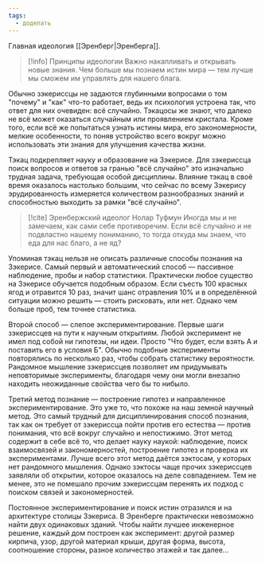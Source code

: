```yaml
---
tags:
  - доделать
---
```

Главная идеология [[Эренберг|Эренберга]].

>[!info] Принципы идеологии
>Важно накапливать и открывать новые знания. Чем больше мы познаем истин мира — тем лучше мы сможем им управлять для нашего блага.

Обычно зэкериссцы не задаются глубинными вопросами о том "почему" и "как" что-то работает, ведь их психология устроена так, что ответ для них очевиден: всё случайно. Тэкацосы же знают, что далеко не всё может оказаться случайным или проявлением кристала. Кроме того, если всё же попытаться узнать истины мира, его закономерности, мелкие особенности, то поняв устройство всего вокруг можно использовать эти знания для улучшения качества жизни.

Тэкац подкрепляет науку и образование на Зэкерисе. Для зэкериссца поиск вопросов и ответов за гранью "всё случайно" это изначально трудная задача, требующая особой дисциплины. Влияние тэкац в своё время оказалось настолько большим, что сейчас по всему Зэкерису эрудированность измеряется количеством разнообразных знаний и способностью выходить за рамки "всё случайно".

> [!cite] Эренбержский идеолог Нолар Туфмун
> Иногда мы и не замечаем, как сами себе противоречим. Если всё случайно и не подвластно нашему пониманию, то тогда откуда мы знаем, что еда для нас благо, а не яд?

Упоминая тэкац нельзя не описать различные способы познания на Зэкерисе. Самый первый и автоматический способ — пассивное наблюдение, пробы и набор статистики. Практически любое существо на Зэкерисе обучается подобным образом. Если съесть 100 красных ягод и отравится 10 раз, значит шанс отравления 10% и в определённой ситуации можно решить — стоить рисковать, или нет. Однако чем больше проб, тем точнее статистика.

Второй способ — слепое экспериментирование. Первые шаги зэкериссцев на пути к научным открытиям. Любой эксперимент не имел под собой ни гипотезы, ни идеи. Просто "Что будет, если взять А и поставить его в условия Б". Обычно подобные эксперименты повторялись по несколько раз, чтобы собрать статистику вероятности. Рандомное мышление зэкериссцев позволяет им придумывать неповторимые эксперименты, благодаря чему они могли внезапно находить неожиданные свойства чего бы то нибыло.

Третий метод познание — построение гипотез и направленное экспериментирование. Это уже то, что похоже на наш земной научный метод. Это самый трудный для дисциплинирования способ познания, так как он требует от зэкериссца пойти против его естества — против понимания, что всё вокруг случайно и непостижимо. Этот метод содержит в себе всё то, что делает науку наукой: наблюдение, поиск взаимосвязей и закономерностей, построение гипотез и проверка их экспериментами. Лучше всего этот метод даётся зэктосам, у которых нет рандомного мышления. Однако зэктосы чаще прочих зэкериссцев заявляли об открытии, которое оказалось на деле совпадением. Тем не менее, это не помешало прочим зэкериссцам перенять их подход с поиском связей и закономерностей.


Постоянное экспериментирование и поиск истин отразился и на архитектуре столицы Зэкериса. В Эренберге практически невозможно найти двух одинаковых зданий. Чтобы найти лучшее инженерное решение, каждый дом построен как эксперимент: другой размер кирпича, узор, другой материал крыши, другая форма, высота, соотношение стороны, разное количество этажей и так далее...